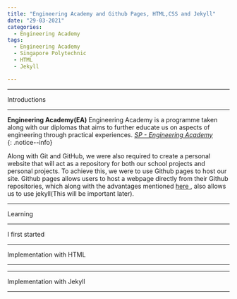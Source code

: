 ```yaml
---
title: "Engineering Academy and Github Pages, HTML,CSS and Jekyll"
date: "29-03-2021"
categories:
  - Engineering Academy
tags:
  - Engineering Academy
  - Singapore Polytechnic
  - HTML
  - Jekyll

---
```


***

Introductions

***

**Engineering Academy(EA)** Engineering Academy is a programme taken along with our diplomas that aims to further educate us on aspects of engineering through practical experiences. 
<cite><a href="https://www.sp.edu.sg/engineering-cluster/engineering-academy">SP - Engineering Academy</a></cite>  
{: .notice--info}


Along with Git and GitHub, we were also required to create a personal website that will act as a repository for both our school projects and personal projects. To achieve this, we were to use Github pages to host our site. Github pages allows users to host a webpage directly from their Github repositories, which along with the advantages mentioned <a href="https://khkhiu.github.io/engineering%20academy/engcad-github/"> here </a>, also allows us to use jekyll(This will be important later).

***

Learning

***
I first started

***

Implementation with HTML

***


***

Implementation with Jekyll

***
